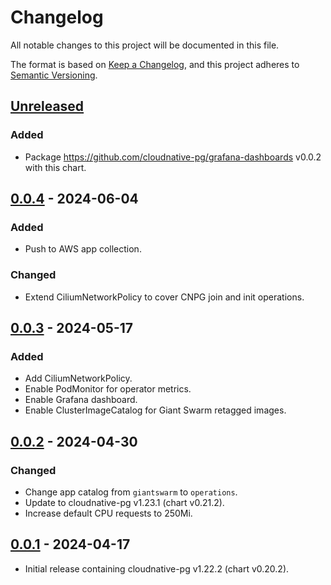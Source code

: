 # Changelog

All notable changes to this project will be documented in this file.

The format is based on [Keep a Changelog](https://keepachangelog.com/en/1.0.0/),
and this project adheres to [Semantic Versioning](https://semver.org/spec/v2.0.0.html).

## [Unreleased]

### Added

- Package <https://github.com/cloudnative-pg/grafana-dashboards> v0.0.2 with this chart.

## [0.0.4] - 2024-06-04

### Added

- Push to AWS app collection.

### Changed

- Extend CiliumNetworkPolicy to cover CNPG join and init operations.

## [0.0.3] - 2024-05-17

### Added

- Add CiliumNetworkPolicy.
- Enable PodMonitor for operator metrics.
- Enable Grafana dashboard.
- Enable ClusterImageCatalog for Giant Swarm retagged images.

## [0.0.2] - 2024-04-30

### Changed

- Change app catalog from `giantswarm` to `operations`.
- Update to cloudnative-pg v1.23.1 (chart v0.21.2).
- Increase default CPU requests to 250Mi.

## [0.0.1] - 2024-04-17

- Initial release containing cloudnative-pg v1.22.2 (chart v0.20.2).

[Unreleased]: https://github.com/giantswarm/cloudnative-pg-app/compare/v0.0.4...HEAD
[0.0.4]: https://github.com/giantswarm/cloudnative-pg-app/compare/v0.0.3...v0.0.4
[0.0.3]: https://github.com/giantswarm/cloudnative-pg-app/compare/v0.0.2...v0.0.3
[0.0.2]: https://github.com/giantswarm/cloudnative-pg-app/compare/v0.0.1...v0.0.2
[0.0.1]: https://github.com/giantswarm/cloudnative-pg-app/releases/tag/v0.0.1
